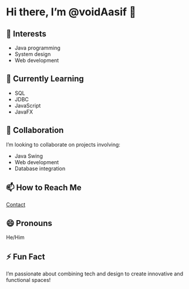 # Hi there, I’m @voidAasif 👋

## 👀 Interests
- Java programming
- System design
- Web development

## 🌱 Currently Learning
- SQL
- JDBC
- JavaScript
- JavaFX

## 💞️ Collaboration
I’m looking to collaborate on projects involving:
- Java Swing
- Web development
- Database integration

## 📫 How to Reach Me
[Contact](mailto:aasifsaifi9280@gmail.com)

## 😄 Pronouns
He/Him

## ⚡ Fun Fact
I’m passionate about combining tech and design to create innovative and functional spaces!


